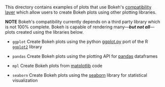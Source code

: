 This directory contains examples of plots that use Bokeh's [compatibility layer](http://bokeh.pydata.org/en/latest/docs/user_guide/compat.html)
which allow users to create Bokeh plots using other plotting libraries.

**NOTE** Bokeh's compatibility currently depends on a third party library which is not 100% complete.
Bokeh is capable of rendering many&mdash;***but not all***&mdash;plots created using the libraries below.

* `ggplot` Create Bokeh plots using the python [ggplot.py](http://ggplot.yhathq.com) port of the R [`ggplot2`](http://ggplot2.org/) library

* `pandas` Create Bokeh plots using the plotting API for [pandas](http://pandas.pydata.org/) dataframes

* `mpl` Create Bokeh plots from [matplotlib](http://matplotlib.org) code

* `seaborn` Create Bokeh plots using the [seaborn](http://stanford.edu/~mwaskom/software/seaborn/) library for statistical visualization
